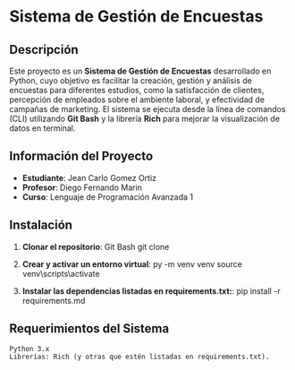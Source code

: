 # Sistema de Gestión de Encuestas

## Descripción
Este proyecto es un **Sistema de Gestión de Encuestas** desarrollado en Python, cuyo objetivo es facilitar la creación, gestión y análisis de encuestas para diferentes estudios, como la satisfacción de clientes, percepción de empleados sobre el ambiente laboral, y efectividad de campañas de marketing. El sistema se ejecuta desde la línea de comandos (CLI) utilizando **Git Bash** y la librería **Rich** para mejorar la visualización de datos en terminal.

## Información del Proyecto
- **Estudiante**: Jean Carlo Gomez Ortiz
- **Profesor**: Diego Fernando Marin
- **Curso**: Lenguaje de Programación Avanzada 1

## Instalación

1. **Clonar el repositorio**:
    Git Bash
   git clone 

2. **Crear y activar un entorno virtual**: 
    py -m venv venv
    source venv\scripts\activate

3. **Instalar las dependencias listadas en requirements.txt:**: 
    pip install -r requirements.md

## Requerimientos del Sistema
    Python 3.x
    Librerías: Rich (y otras que estén listadas en requirements.txt).